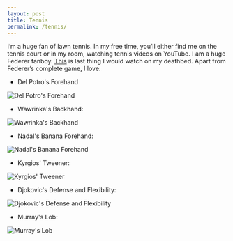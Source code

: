 ```yaml
---
layout: post
title: Tennis
permalink: /tennis/
---
```


I’m a huge fan of lawn tennis. In my free time, you’ll either find me on the tennis court or in my room, watching tennis videos on YouTube. 
I am a huge Federer fanboy. [This](https://www.youtube.com/watch?v=cDv6uCyq8OE) is last thing I would watch on my deathbed.
Apart from Federer’s complete game, I love:

* Del Potro's Forehand

![Del Potro's Forehand]({{site.url}}/assets/gifs/tennis/delpo.gif)

* Wawrinka's Backhand:

![Wawrinka's Backhand]({{site.url}}/assets/gifs/tennis/wawrinka.gif)

* Nadal's Banana Forehand:

![Nadal's Banana Forehand]({{site.url}}/assets/gifs/tennis/nadal.gif)

* Kyrgios' Tweener:

![Kyrgios' Tweener]({{site.url}}/assets/gifs/tennis/kyrgios.gif)

* Djokovic's Defense and Flexibility:

![Djokovic's Defense and Flexibility]({{site.url}}/assets/gifs/tennis/djokovic.gif)

* Murray's Lob:

![Murray's Lob]({{site.url}}/assets/gifs/tennis/murray.gif)
